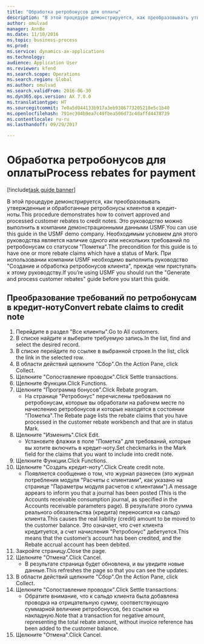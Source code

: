 ```yaml
--- 
title: "Обработка ретробонусов для оплаты"
description: "В этой процедуре демонстрируется, как преобразовывать утвержденные и обработанные ретробонусы клиентов в кредит-ноты."
author: omulvad
manager: AnnBe
ms.date: 11/10/2016
ms.topic: business-process
ms.prod: 
ms.service: dynamics-ax-applications
ms.technology: 
audience: Application User
ms.reviewer: kfend
ms.search.scope: Operations
ms.search.region: Global
ms.author: omulvad
ms.search.validFrom: 2016-06-30
ms.dyn365.ops.version: AX 7.0.0
ms.translationtype: HT
ms.sourcegitcommit: 7e0a5d044133b917a3eb9386773205218e5c1b40
ms.openlocfilehash: 791ec304b9ea7c49fbea506d73c4daffd4478739
ms.contentlocale: ru-ru
ms.lasthandoff: 09/29/2017

---
```

# <a name="process-rebates-for-payment"></a><span data-ttu-id="8e44b-103">Обработка ретробонусов для оплаты</span><span class="sxs-lookup"><span data-stu-id="8e44b-103">Process rebates for payment</span></span>

[!include[task guide banner](../../includes/task-guide-banner.md)]

<span data-ttu-id="8e44b-104">В этой процедуре демонстрируется, как преобразовывать утвержденные и обработанные ретробонусы клиентов в кредит-ноты.</span><span class="sxs-lookup"><span data-stu-id="8e44b-104">This procedure demonstrates how to convert approved and processed customer rebates to credit notes.</span></span> <span data-ttu-id="8e44b-105">Это руководство можно выполнить в компании демонстрационными данными USMF.</span><span class="sxs-lookup"><span data-stu-id="8e44b-105">You can use this guide in the USMF demo company.</span></span> <span data-ttu-id="8e44b-106">Необходимым условием для этого руководства является наличие одного или нескольких требований по ретробонусам со статусом "Пометка".</span><span class="sxs-lookup"><span data-stu-id="8e44b-106">The precondition for this guide is to have one or more rebate claims which have a status of Mark.</span></span> <span data-ttu-id="8e44b-107">При использовании компании USMF необходимо выполнить руководство "Создание и обработка ретробонусов клиента", прежде чем приступать к этому руководству.</span><span class="sxs-lookup"><span data-stu-id="8e44b-107">If you’re using USMF you should run the "Generate and process customer rebates" guide before you start this guide.</span></span>


## <a name="convert-rebate-claims-to-credit-note"></a><span data-ttu-id="8e44b-108">Преобразование требований по ретробонусам в кредит-ноту</span><span class="sxs-lookup"><span data-stu-id="8e44b-108">Convert rebate claims to credit note</span></span>
1. <span data-ttu-id="8e44b-109">Перейдите в раздел "Все клиенты".</span><span class="sxs-lookup"><span data-stu-id="8e44b-109">Go to All customers.</span></span>
2. <span data-ttu-id="8e44b-110">В списке найдите и выберите требуемую запись.</span><span class="sxs-lookup"><span data-stu-id="8e44b-110">In the list, find and select the desired record.</span></span>
3. <span data-ttu-id="8e44b-111">В списке перейдите по ссылке в выбранной строке.</span><span class="sxs-lookup"><span data-stu-id="8e44b-111">In the list, click the link in the selected row.</span></span>
4. <span data-ttu-id="8e44b-112">В области действий щелкните "Сбор".</span><span class="sxs-lookup"><span data-stu-id="8e44b-112">On the Action Pane, click Collect.</span></span>
5. <span data-ttu-id="8e44b-113">Щелкните "Сопоставление проводок".</span><span class="sxs-lookup"><span data-stu-id="8e44b-113">Click Settle transactions.</span></span>
6. <span data-ttu-id="8e44b-114">Щелкните Функции.</span><span class="sxs-lookup"><span data-stu-id="8e44b-114">Click Functions.</span></span>
7. <span data-ttu-id="8e44b-115">Щелкните "Программа бонусов".</span><span class="sxs-lookup"><span data-stu-id="8e44b-115">Click Rebate program.</span></span>
    * <span data-ttu-id="8e44b-116">На странице "Ретробонус" перечислены требования по ретробонусам, которые вы обработали на рабочем месте по начислению ретробонусов и которые находятся в состоянии "Пометка".</span><span class="sxs-lookup"><span data-stu-id="8e44b-116">The Rebate page lists the rebate claims that you have processed in the customer rebate workbench and that are in status Mark.</span></span>    
8. <span data-ttu-id="8e44b-117">Щелкните "Изменить".</span><span class="sxs-lookup"><span data-stu-id="8e44b-117">Click Edit.</span></span>
    * <span data-ttu-id="8e44b-118">Установите флажки в поле "Пометка" для требований, которые вы хотите включить в кредит-ноту.</span><span class="sxs-lookup"><span data-stu-id="8e44b-118">Set checkmarks in the Mark field for the claims that you want to include into credit note.</span></span>   
9. <span data-ttu-id="8e44b-119">Щелкните Функции.</span><span class="sxs-lookup"><span data-stu-id="8e44b-119">Click Functions.</span></span>
10. <span data-ttu-id="8e44b-120">Щелкните "Создать кредит-ноту".</span><span class="sxs-lookup"><span data-stu-id="8e44b-120">Click Create credit note.</span></span>
    * <span data-ttu-id="8e44b-121">Появляется сообщение о том, что журнал разнесен (это журнал потребления модуля "Расчеты с клиентами", как указано на странице "Параметры модуля расчетов с клиентами").</span><span class="sxs-lookup"><span data-stu-id="8e44b-121">A message appears to inform you that a journal has been posted (This is the Accounts receivable consumption journal, as specified in the Accounts receivable parameters page).</span></span> <span data-ttu-id="8e44b-122">В результате этого сумма реального обязательства (кредита) переносится на сальдо клиента.</span><span class="sxs-lookup"><span data-stu-id="8e44b-122">This causes the real liability (credit) amount to be moved to the customer balance.</span></span> <span data-ttu-id="8e44b-123">Это означает, что счет клиента кредитуется, а счет начисления "Ретробонус" дебетуется.</span><span class="sxs-lookup"><span data-stu-id="8e44b-123">This means that the customer’s account has been credited, and the Rebate accrual account has been debited.</span></span>  
11. <span data-ttu-id="8e44b-124">Закройте страницу.</span><span class="sxs-lookup"><span data-stu-id="8e44b-124">Close the page.</span></span>
12. <span data-ttu-id="8e44b-125">Щелкните "Отмена".</span><span class="sxs-lookup"><span data-stu-id="8e44b-125">Click Cancel.</span></span>
    * <span data-ttu-id="8e44b-126">В результате страница будет обновлена, и вы увидите новые данные.</span><span class="sxs-lookup"><span data-stu-id="8e44b-126">This refreshes the page so that you can see the updates.</span></span>  
13. <span data-ttu-id="8e44b-127">В области действий щелкните "Сбор".</span><span class="sxs-lookup"><span data-stu-id="8e44b-127">On the Action Pane, click Collect.</span></span>
14. <span data-ttu-id="8e44b-128">Щелкните "Сопоставление проводок".</span><span class="sxs-lookup"><span data-stu-id="8e44b-128">Click Settle transactions.</span></span>
    * <span data-ttu-id="8e44b-129">Обратите внимание, что к сальдо клиента была добавлена проводка на отрицательную сумму, соответствующую суммарной величине ретробонусов, без ссылки на накладную.</span><span class="sxs-lookup"><span data-stu-id="8e44b-129">Note that a transaction for negative amount, representing the total rebate amount, without invoice reference has been added to the customer balance.</span></span>   
15. <span data-ttu-id="8e44b-130">Щелкните "Отмена".</span><span class="sxs-lookup"><span data-stu-id="8e44b-130">Click Cancel.</span></span>


